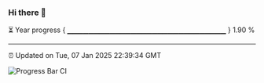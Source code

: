 ### Hi there 👋

⏳ Year progress { ▁▁▁▁▁▁▁▁▁▁▁▁▁▁▁▁▁▁▁▁▁▁▁▁▁▁▁▁▁▁ } 1.90 %

---

⏰ Updated on Tue, 07 Jan 2025 22:39:34 GMT

![Progress Bar CI](https://github.com/IshwaranRudhara/GIT-ACTION/workflows/Progress%20Bar%20CI/badge.svg)
